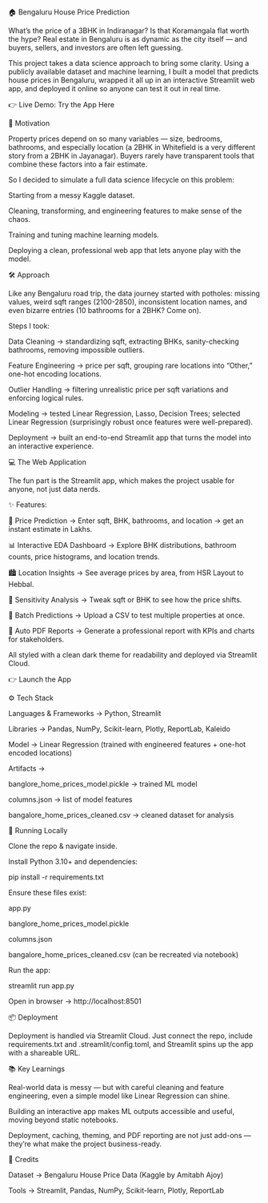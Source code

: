 🏠 Bengaluru House Price Prediction

What’s the price of a 3BHK in Indiranagar? Is that Koramangala flat worth the hype? Real estate in Bengaluru is as dynamic as the city itself — and buyers, sellers, and investors are often left guessing.

This project takes a data science approach to bring some clarity. Using a publicly available dataset and machine learning, I built a model that predicts house prices in Bengaluru, wrapped it all up in an interactive Streamlit web app, and deployed it online so anyone can test it out in real time.

👉 Live Demo: Try the App Here

🎯 Motivation

Property prices depend on so many variables — size, bedrooms, bathrooms, and especially location (a 2BHK in Whitefield is a very different story from a 2BHK in Jayanagar). Buyers rarely have transparent tools that combine these factors into a fair estimate.

So I decided to simulate a full data science lifecycle on this problem:

Starting from a messy Kaggle dataset.

Cleaning, transforming, and engineering features to make sense of the chaos.

Training and tuning machine learning models.

Deploying a clean, professional web app that lets anyone play with the model.

🛠️ Approach

Like any Bengaluru road trip, the data journey started with potholes: missing values, weird sqft ranges (2100-2850), inconsistent location names, and even bizarre entries (10 bathrooms for a 2BHK? Come on).

Steps I took:

Data Cleaning → standardizing sqft, extracting BHKs, sanity-checking bathrooms, removing impossible outliers.

Feature Engineering → price per sqft, grouping rare locations into “Other,” one-hot encoding locations.

Outlier Handling → filtering unrealistic price per sqft variations and enforcing logical rules.

Modeling → tested Linear Regression, Lasso, Decision Trees; selected Linear Regression (surprisingly robust once features were well-prepared).

Deployment → built an end-to-end Streamlit app that turns the model into an interactive experience.

💻 The Web Application

The fun part is the Streamlit app, which makes the project usable for anyone, not just data nerds.

✨ Features:

🔮 Price Prediction → Enter sqft, BHK, bathrooms, and location → get an instant estimate in Lakhs.

📊 Interactive EDA Dashboard → Explore BHK distributions, bathroom counts, price histograms, and location trends.

🏙️ Location Insights → See average prices by area, from HSR Layout to Hebbal.

🧪 Sensitivity Analysis → Tweak sqft or BHK to see how the price shifts.

📂 Batch Predictions → Upload a CSV to test multiple properties at once.

📑 Auto PDF Reports → Generate a professional report with KPIs and charts for stakeholders.

All styled with a clean dark theme for readability and deployed via Streamlit Cloud.

👉 Launch the App

⚙️ Tech Stack

Languages & Frameworks → Python, Streamlit

Libraries → Pandas, NumPy, Scikit-learn, Plotly, ReportLab, Kaleido

Model → Linear Regression (trained with engineered features + one-hot encoded locations)

Artifacts →

banglore_home_prices_model.pickle → trained ML model

columns.json → list of model features

bangalore_home_prices_cleaned.csv → cleaned dataset for analysis

🚀 Running Locally

Clone the repo & navigate inside.

Install Python 3.10+ and dependencies:

pip install -r requirements.txt


Ensure these files exist:

app.py

banglore_home_prices_model.pickle

columns.json

bangalore_home_prices_cleaned.csv (can be recreated via notebook)

Run the app:

streamlit run app.py


Open in browser → http://localhost:8501

📦 Deployment

Deployment is handled via Streamlit Cloud. Just connect the repo, include requirements.txt and .streamlit/config.toml, and Streamlit spins up the app with a shareable URL.

📚 Key Learnings

Real-world data is messy — but with careful cleaning and feature engineering, even a simple model like Linear Regression can shine.

Building an interactive app makes ML outputs accessible and useful, moving beyond static notebooks.

Deployment, caching, theming, and PDF reporting are not just add-ons — they’re what make the project business-ready.

🙏 Credits

Dataset → Bengaluru House Price Data (Kaggle by Amitabh Ajoy)

Tools → Streamlit, Pandas, NumPy, Scikit-learn, Plotly, ReportLab
